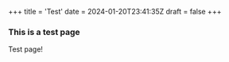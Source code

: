 +++
title = 'Test'
date = 2024-01-20T23:41:35Z
draft = false
+++

### This is a test page

Test page!
